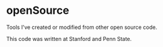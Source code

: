 # openSource
Tools I've created or modified from other open source code.

This code was written at Stanford and Penn State.
